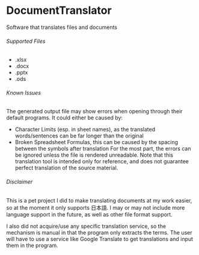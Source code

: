 # DocumentTranslator
Software that translates files and documents

###### Supported Files
- .xlsx
- .docx
- .pptx
- .ods

###### Known Issues
The generated output file may show errors when opening through their default programs. It could either be caused by:
- Character Limits (esp. in sheet names), as the translated words/sentences can be far longer than the original
- Broken Spreadsheet Formulas, this can be caused by the spacing between the symbols after translation
For the most part, the errors can be ignored unless the file is rendered unreadable. Note that this translation tool is intended only for reference, and does not guarantee perfect translation of the source material.

###### Disclaimer
This is a pet project I did to make translating documents at my work easier, so at the moment it only supports 日本語. I may or may not include more language support in the future, as well as other file format support.

I also did not acquire/use any specific translation service, so the mechanism is manual in that the program only extracts the terms. The user will have to use a service like Google Translate to get translations and input them in the program.

